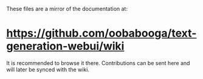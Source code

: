 These files are a mirror of the documentation at:

# https://github.com/oobabooga/text-generation-webui/wiki

It is recommended to browse it there. Contributions can be sent here and will later be synced with the wiki.
